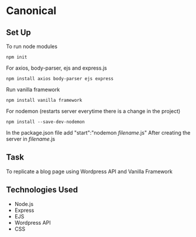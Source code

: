 # Canonical

## Set Up

To run node modules
```terminal
npm init
```
For axios, body-parser, ejs and express.js
```terminal
npm install axios body-parser ejs express
```
Run vanilla framework
```terminal
npm install vanilla framework
```
For nodemon (restarts server everytime there is a change in the project)
```terminal
npm install --save-dev-nodemon
```
In the package.json file add "start":"nodemon *filename*.js"
After creating the server in *filename*.js 

## Task
To replicate a blog page using Wordpress API and Vanilla Framework

## Technologies Used
- Node.js
- Express
- EJS
- Wordpress API
- CSS
